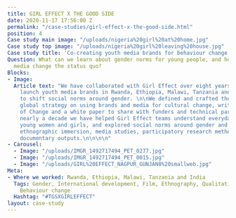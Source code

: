 ```yaml
---
title: GIRL EFFECT X THE GOOD SIDE
date: 2020-11-17 17:56:00 Z
permalink: "/case-studies/girl-effect-x-the-good-side.html"
position: 4
Case study main image: "/uploads/nigeria%20girl%20at%20home.jpg"
Case study top image: "/uploads/nigeria%20girl%20leaving%20house.jpg"
Case study title: 'Co-creating youth media brands for behaviour change with Girl Effect. '
Question: What can we learn about gender norms for young people, and how can branded
  media change the status quo?
Blocks:
- Image: 
  Article text: "We have collaborated with Girl Effect over eight years to help them
    launch youth media brands in Rwanda, Ethiopia, Malawi, Tanzania and India, designed
    to shift social norms around gender. \n\nWe defined and crafted the Girl Effect
    global strategy on using brands and media for cultural change, writing their Theory
    of Change and a white paper to share with funders and technical partners.\n\nOver
    nearly a decade we have helped Girl Effect teams understand everyday life for
    young women and girls, and explored social norms around gender and identity through
    ethnographic immersion, media studies, participatory research methods and rich
    documentary outputs.\n\n\n\n"
- Carousel:
  - Image: "/uploads/IMGR_1492717494_PET_0277.jpg"
  - Image: "/uploads/IMGR_1492717494_PET_0015.jpg"
  - Image: "/uploads/GIRL%20EFFECT_NAGPUR_GUNJAN8%20smallweb.jpg"
Meta:
- Where we worked: Rwanda, Ethiopia, Malawi, Tanzania and India
  Tags: Gender, International development, Film, Ethnography, Qualitative, Young people,
    Behaviour change
  Hashtag: "#TGSXGIRLEFFECT"
layout: case-study
---
```


